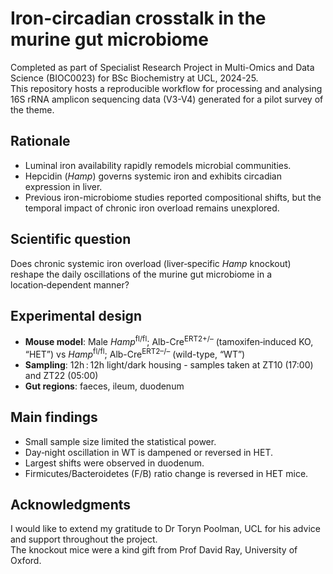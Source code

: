 # Iron-circadian crosstalk in the murine gut microbiome

Completed as part of Specialist Research Project in Multi-Omics and Data Science (BIOC0023) for BSc Biochemistry at UCL, 2024-25.  
This repository hosts a reproducible workflow for processing and analysing 16S rRNA amplicon sequencing data (V3-V4) generated for a pilot survey of the theme.

## Rationale
- Luminal iron availability rapidly remodels microbial communities.
- Hepcidin (*Hamp*) governs systemic iron and exhibits circadian expression in liver.
- Previous iron-microbiome studies reported compositional shifts, but the temporal impact of chronic iron overload remains unexplored.

## Scientific question
  Does chronic systemic iron overload (liver‑specific *Hamp* knockout) reshape the daily oscillations of the murine gut microbiome in a location‑dependent manner?

## Experimental design
- **Mouse model**: Male *Hamp*<sup>fl/fl</sup>; Alb-Cre<sup>ERT2+/–</sup> (tamoxifen‑induced KO, “HET”) vs *Hamp*<sup>fl/fl</sup>; Alb-Cre<sup>ERT2–/–</sup> (wild-type, “WT”)
- **Sampling**: 12h : 12h light/dark housing - samples taken at ZT10 (17:00) and ZT22 (05:00)
- **Gut regions**: faeces, ileum, duodenum

## Main findings
- Small sample size limited the statistical power.
- Day‑night oscillation in WT is dampened or reversed in HET.
- Largest shifts were observed in duodenum.
- Firmicutes/Bacteroidetes (F/B) ratio change is reversed in HET mice. 

## Acknowledgments
I would like to extend my gratitude to Dr Toryn Poolman, UCL for his advice and support throughout the project.  
The knockout mice were a kind gift from Prof David Ray, University of Oxford.
